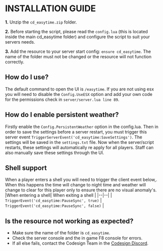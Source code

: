 # INSTALLATION GUIDE
**1.** Unzip the `cd_easytime.zip` folder.

 **2.** Before starting the script, please read the `config.lua` (this is located inside the main cd_easytime folder) and configure the script to suit your servers needs.
 
**3.** Add the resource to your server start config: `ensure cd_easytime`. The name of the folder must not be changed or the resource will not function correctly.

## How do I use?
The default command to open the UI is `/easytime`. If you are not using esx you will need to disable the `Config.UseESX` option and add your own code for the permissions check in `server/server.lua line 89`.

## How do I enable persistent weather?
Firstly enable the `Config.PersistentWeather` option in the config.lua. Then in order to save the settings before a server restart, you must trigger this server event `TriggerServerEvent('cd_easytime:SaveSettings')`. The settings will be saved in the `settings.txt` file.  Now when the server/script restarts, these settings will automatically re apply for all players. Staff can also manually save these settings through the UI.

## Shell support
When a player enters a shell you will need to trigger the client event below,. When this happens the time will change to night time and weather will change to clear for this player only to ensure there are no visual anomaly's.
|When entering a shell| When exiting a shell |
|--|--|
| `TriggerEvent('cd_easytime:PauseSync', true)` | `TriggerEvent('cd_easytime:PauseSync', false)` |

## Is the resource not working as expected?
- Make sure the name of the folder is `cd_easytime`.
- Check the server console and the in game F8 console for errors.
- If all else fails, contact the Codesign Team in the [Codesign Discord](https://discord.gg/HmDFGp62Tr).
